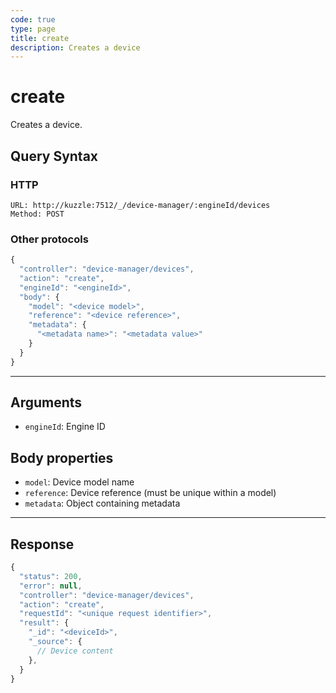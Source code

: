 ```yaml
---
code: true
type: page
title: create
description: Creates a device
---
```


# create

Creates a device.

## Query Syntax

### HTTP

```http
URL: http://kuzzle:7512/_/device-manager/:engineId/devices
Method: POST
```

### Other protocols

```js
{
  "controller": "device-manager/devices",
  "action": "create",
  "engineId": "<engineId>",
  "body": {
    "model": "<device model>",
    "reference": "<device reference>",
    "metadata": {
      "<metadata name>": "<metadata value>"
    }
  }
}
```

---

## Arguments

- `engineId`: Engine ID

## Body properties

- `model`: Device model name
- `reference`: Device reference (must be unique within a model)
- `metadata`: Object containing metadata

---

## Response

```js
{
  "status": 200,
  "error": null,
  "controller": "device-manager/devices",
  "action": "create",
  "requestId": "<unique request identifier>",
  "result": {
    "_id": "<deviceId>",
    "_source": {
      // Device content
    },
  }
}
```
